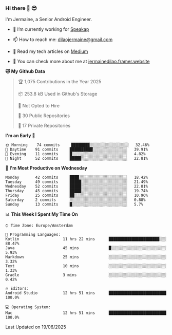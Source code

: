 ### Hi there 👋 😎
I'm Jermaine, a Senior Android Engineer.

- 🔭 I’m currently working for [Speakap](https://www.speakap.com/)

- 📫 How to reach me: dilaojermaine@gmail.com

- 📖 Read my tech articles on [Medium](https://jermainedilao.medium.com/)

- 👀 You can check more about me at [jermainedilao.framer.website](https://jermainedilao.framer.website)

<!--
**jermainedilao/jermainedilao** is a ✨ _special_ ✨ repository because its `README.md` (this file) appears on your GitHub profile.

Here are some ideas to get you started:

- 🔭 I’m currently working on ...
- 🌱 I’m currently learning ...
- 👯 I’m looking to collaborate on ...
- 🤔 I’m looking for help with ...
- 💬 Ask me about ...
- 📫 How to reach me: ...
- 😄 Pronouns: ...
- ⚡ Fun fact: ...
-->

<!--START_SECTION:waka-->
**🐱 My Github Data** 

> 🏆 1,075 Contributions in the Year 2025
 > 
> 📦 253.8 kB Used in Github's Storage 
 > 
> 🚫 Not Opted to Hire
 > 
> 📜 30 Public Repositories 
 > 
> 🔑 17 Private Repositories  
 > 
**I'm an Early 🐤** 

```text
🌞 Morning    74 commits     ████████░░░░░░░░░░░░░░░░░   32.46% 
🌆 Daytime    91 commits     ██████████░░░░░░░░░░░░░░░   39.91% 
🌃 Evening    11 commits     █░░░░░░░░░░░░░░░░░░░░░░░░   4.82% 
🌙 Night      52 commits     █████░░░░░░░░░░░░░░░░░░░░   22.81%

```
📅 **I'm Most Productive on Wednesday** 

```text
Monday       42 commits     ████░░░░░░░░░░░░░░░░░░░░░   18.42% 
Tuesday      49 commits     █████░░░░░░░░░░░░░░░░░░░░   21.49% 
Wednesday    52 commits     █████░░░░░░░░░░░░░░░░░░░░   22.81% 
Thursday     45 commits     █████░░░░░░░░░░░░░░░░░░░░   19.74% 
Friday       25 commits     ██░░░░░░░░░░░░░░░░░░░░░░░   10.96% 
Saturday     2 commits      ░░░░░░░░░░░░░░░░░░░░░░░░░   0.88% 
Sunday       13 commits     █░░░░░░░░░░░░░░░░░░░░░░░░   5.7%

```


📊 **This Week I Spent My Time On** 

```text
⌚︎ Time Zone: Europe/Amsterdam

💬 Programming Languages: 
Kotlin                   11 hrs 22 mins      ██████████████████████░░░   88.47% 
Java                     45 mins             █░░░░░░░░░░░░░░░░░░░░░░░░   5.93% 
Markdown                 25 mins             ░░░░░░░░░░░░░░░░░░░░░░░░░   3.32% 
Text                     10 mins             ░░░░░░░░░░░░░░░░░░░░░░░░░   1.33% 
Gradle                   3 mins              ░░░░░░░░░░░░░░░░░░░░░░░░░   0.42%

🔥 Editors: 
Android Studio           12 hrs 51 mins      █████████████████████████   100.0%

💻 Operating System: 
Mac                      12 hrs 51 mins      █████████████████████████   100.0%

```


 Last Updated on 19/06/2025
<!--END_SECTION:waka-->
